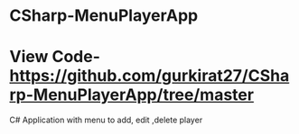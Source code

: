 # CSharp-MenuPlayerApp
# View Code- https://github.com/gurkirat27/CSharp-MenuPlayerApp/tree/master
C# Application with menu to add, edit ,delete player
